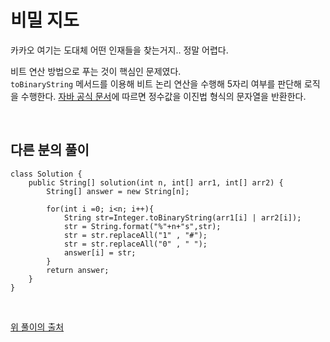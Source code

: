 # 비밀 지도
카카오 여기는 도대체 어떤 인재들을 찾는거지.. 정말 어렵다.

비트 연산 방법으로 푸는 것이 핵심인 문제였다.                  
`toBinaryString` 메서드를 이용해 비트 논리 연산을 수행해 5자리 여부를 판단해 로직을 수행한다.
[자바 공식 문서](https://docs.oracle.com/javase/8/docs/api/java/lang/Integer.html#toBinaryString-int-)에 따르면 정수값을 이진법 형식의 문자열을 반환한다.

<br>

## 다른 분의 풀이
```
class Solution {
    public String[] solution(int n, int[] arr1, int[] arr2) {
        String[] answer = new String[n]; 
                
        for(int i =0; i<n; i++){
            String str=Integer.toBinaryString(arr1[i] | arr2[i]);
            str = String.format("%"+n+"s",str);
            str = str.replaceAll("1" , "#");
            str = str.replaceAll("0" , " ");
            answer[i] = str;
        }
        return answer;
    }
}
```

<br>

[위 풀이의 출처](https://fbtmdwhd33.tistory.com/214)
